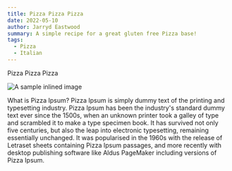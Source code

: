 ```yaml
---
title: Pizza Pizza Pizza
date: 2022-05-10
author: Jarryd Eastwood
summary: A simple recipe for a great gluten free Pizza base!
tags:
  - Pizza
  - Italian
---
```

Pizza Pizza Pizza

![A sample inlined image](https://images.unsplash.com/photo-1565299624946-b28f40a0ae38?ixlib=rb-1.2.1&ixid=MnwxMjA3fDB8MHxwaG90by1wYWdlfHx8fGVufDB8fHx8&auto=format&fit=crop&w=781&q=80)

What is Pizza Ipsum?
Pizza Ipsum is simply dummy text of the printing and typesetting industry. Pizza Ipsum has been the industry's standard dummy text ever since the 1500s, when an unknown printer took a galley of type and scrambled it to make a type specimen book. It has survived not only five centuries, but also the leap into electronic typesetting, remaining essentially unchanged. It was popularised in the 1960s with the release of Letraset sheets containing Pizza Ipsum passages, and more recently with desktop publishing software like Aldus PageMaker including versions of Pizza Ipsum.